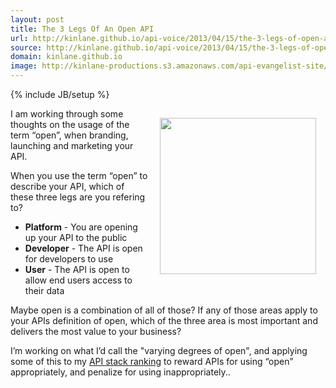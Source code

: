 ```yaml
---
layout: post
title: The 3 Legs Of An Open API
url: http://kinlane.github.io/api-voice/2013/04/15/the-3-legs-of-open-api/
source: http://kinlane.github.io/api-voice/2013/04/15/the-3-legs-of-open-api/
domain: kinlane.github.io
image: http://kinlane-productions.s3.amazonaws.com/api-evangelist-site/blog/open.jpg
---
```

{% include JB/setup %}<p><p><img style="padding: 15px;" src="http://kinlane-productions.s3.amazonaws.com/open.jpg" alt="" width="250" align="right" /></p>
<p>I am working through some thoughts on the usage of the term &ldquo;open&rdquo;, when branding, launching and marketing your API.</p>
<p>When you use the term &ldquo;open&rdquo; to describe your API, which of these three legs are you refering to?</p>
<ul class="mainlist">
<li><strong>Platform</strong> - You are opening up your API to the public</li>
<li><strong>Developer</strong> - The API is open for developers to use</li>
<li><strong>User</strong> - The API is open to allow end users access to their data</li>
</ul>
<p>Maybe open is a combination of all of those?  If any of those areas apply to your APIs definition of open, which of the three area is most important and delivers the most value to your business?</p>
<p>I&rsquo;m working on what I&rsquo;d call the "varying degrees of open", and applying some of this to my <a href="http://theapistack.com/ranking.html">API stack ranking</a> to reward APIs for using &ldquo;open&rdquo; appropriately, and penalize for using inappropriately..</p></p>
